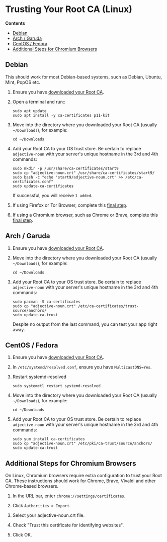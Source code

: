 # Trusting Your Root CA (Linux)

<!-- @TODO audit -->

**Contents**

- [Debian](#debian)
- [Arch / Garuda](#arch--garuda--manjaro)
- [CentOS / Fedora](#centos--fedora--rhel)
- [Additional Steps for Chromium Browsers](#additional-steps-for-chromium-browsers)

## Debian

This should work for most Debian-based systems, such as Debian, Ubuntu, Mint, PopOS etc.

1.  Ensure you have [downloaded your Root CA](../../../user-manual/trust-ca.md#download-your-root-ca).

1.  Open a terminal and run::

        sudo apt update
        sudo apt install -y ca-certificates p11-kit

1.  Move into the directory where you downloaded your Root CA (usually `~/Downloads`), for example:

        cd ~/Downloads

1.  Add your Root CA to your OS trust store. Be certain to replace `adjective-noun` with your server's unique hostname in the 3rd and 4th commands:

        sudo mkdir -p /usr/share/ca-certificates/start9
        sudo cp "adjective-noun.crt" /usr/share/ca-certificates/start9/
        sudo bash -c "echo 'start9/adjective-noun.crt' >> /etc/ca-certificates.conf"
        sudo update-ca-certificates

    If successful, you will receive `1 added`.

1.  If using Firefox or Tor Browser, complete this [final step](../../browser-guides/firefox/ca.md#macwindows).

1.  If using a Chromium browser, such as Chrome or Brave, complete this [final step](#trusting-your-root-ca-in-chromium-browsers).

## Arch / Garuda

1.  Ensure you have [downloaded your Root CA](../../../user-manual/trust-ca.md#download-your-root-ca).

1.  Move into the directory where you downloaded your Root CA (usually `~/Downloads`), for example:

        cd ~/Downloads

1.  Add your Root CA to your OS trust store. Be certain to replace `adjective-noun` with your server's unique hostname in the 3rd and 4th commands:

        sudo pacman -S ca-certificates
        sudo cp "adjective-noun.crt" /etc/ca-certificates/trust-source/anchors/
        sudo update-ca-trust

    Despite no output from the last command, you can test your app right away.

## CentOS / Fedora

1.  Ensure you have [downloaded your Root CA](../../../user-manual/trust-ca.md#download-your-root-ca).

1.  In `/etc/systemd/resolved.conf`, ensure you have `MulticastDNS=Yes`.

1.  Restart systemd-resolved

        sudo systemctl restart systemd-resolved

1.  Move into the directory where you downloaded your Root CA (usually `~/Downloads`), for example:

        cd ~/Downloads

1.  Add your Root CA to your OS trust store. Be certain to replace `adjective-noun` with your server's unique hostname in the 3rd and 4th commands:

        sudo yum install ca-certificates
        sudo cp "adjective-noun.crt" /etc/pki/ca-trust/source/anchors/
        sudo update-ca-trust

    <!-- @TODO no output? -->

## Additional Steps for Chromium Browsers

On Linux, Chromium browsers require extra configuration to trust your Root CA. These instructions should work for Chrome, Brave, Vivaldi and other Chrome-based browsers.

1. In the URL bar, enter `chrome://settings/certificates`.

1. Click `Authorities > Import`.

1. Select your adjective-noun.crt file.

1. Check "Trust this certificate for identifying websites".

1. Click OK.
